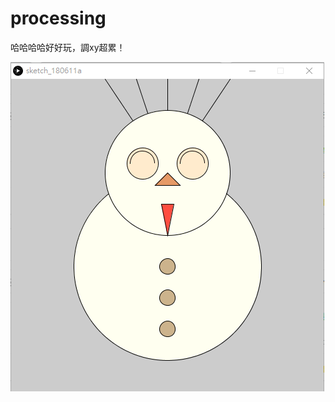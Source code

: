 # processing



哈哈哈哈好好玩，調xy超累！

![image](https://github.com/BBOIG/processing/blob/master/processing.png)

